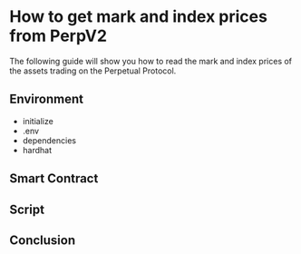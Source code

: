 # How to get mark and index prices from PerpV2

The following guide will show you how to read the mark and index prices of the assets trading on the Perpetual Protocol.

## Environment
- initialize
- .env 
- dependencies
- hardhat 

## Smart Contract

## Script

## Conclusion
